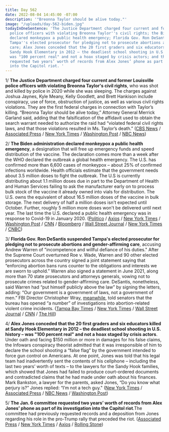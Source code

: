 ```yaml
---
title: Day 562
date: 2022-08-04 14:45:00 -07:00
description: '"Breonna Taylor should be alive today."'
image: "/uploads/day-562-biden.jpg"
todayInOneSentence: 'The Justice Department charged four current and former Louisville
  police officers with violating Breonna Taylor''s civil rights; the Biden administration
  declared monkeypox a public health emergency; Florida Gov. Ron DeSantis suspended
  Tampa''s elected prosecutor for pledging not to prosecute abortions and gender-affirming
  care; Alex Jones conceded that the 20 first graders and six educators killed at
  Sandy Hook Elementary in 2012 – the deadliest school shooting in U.S. history –
  was "100 percent real" and not a hoax staged by crisis actors; and the Jan. 6 committee
  requested two years’ worth of records from Alex Jones’ phone as part of its investigation
  into the Capitol riot. '
---
```


1/ **The Justice Department charged four current and former Louisville police officers with violating Breonna Taylor's civil rights**, who was shot and killed by police in 2020 while she was sleeping. The charges against Joshua Jaynes, Kyle Meany, Kelly Goodlett, and Brett Hankison include conspiracy, use of force, obstruction of justice, as well as various civil rights violations. They are the first federal charges in connection with Taylor’s killing. “Breonna Taylor should be alive today,” Attorney General Merrick Garland said, adding that the falsification of the affidavit used to obtain the search warrant needed to authorize the raid had “violated federal civil rights laws, and that those violations resulted in Ms. Taylor’s death.” ([CBS News](https://www.cbsnews.com/news/breonna-taylor-4-louisville-police-officers-charged-justice-department/) / [Associated Press](https://apnews.com/article/breonna-taylor-louisville-civil-rights-violations-merrick-garland-b137cccd940652c20e1294363cb01b72) / [New York Times](https://www.nytimes.com/2022/08/04/us/breonna-taylor-officers-charged.html) / [Washington Post](https://www.washingtonpost.com/national-security/2022/08/04/breonna-taylor-federal-charges-fbi-garland/) / [NBC News](https://www.nbcnews.com/news/us-news/breonna-taylor-4-former-officers-federally-charged-civil-rights-violat-rcna41521))

2/ **The Biden administration declared monkeypox a public health emergency**, a designation that will free up emergency funds and speed distribution of the vaccine. The declaration comes more than a week after the WHO declared the outbreak a global health emergency. The U.S. has confirmed more than 6,600 cases of monkeypox – about 25% of confirmed infections worldwide. Health officials estimate that the government needs about 3.5 million doses to fight the outbreak. The U.S is currently distributing about 1.1 million doses due in part to the Department of Health and Human Services failing to ask the manufacturer early on to process bulk stock of the vaccine it already owned into vials for distribution. The U.S. owns the equivalent of about 16.5 million doses of the vaccine in bulk storage. The next delivery of half a million doses isn't expected until October. Further, roughly 5 million more doses won't be delivered until next year. The last time the U.S. declared a public health emergency was in response to Covid-19 in January 2020. ([Politico](https://www.politico.com/news/2022/08/04/biden-administration-plans-public-health-monkeypox-00049831) / [Axios](https://www.axios.com/2022/08/04/monkeypox-public-health-emergency-us) / [New York Times](https://www.nytimes.com/2022/08/03/us/politics/monkeypox-vaccine-doses-us.html) / [Washington Post](https://www.washingtonpost.com/health/2022/08/04/monkeypox-public-health-emergency-united-states-becerra/) / [CNN](https://www.cnn.com/2022/08/04/politics/monkeypox-public-health-emergency/index.html) / [Bloomberg](https://www.bloomberg.com/news/articles/2022-08-04/us-declares-public-health-emergency-on-monkeypox-to-access-funds?srnd=politics-vp&sref=MIBMEEoj) / [Wall Street Journal](https://www.wsj.com/articles/biden-officials-declare-monkeypox-a-public-health-emergency-11659637081?mod=hp_lead_pos4) / [New York Times](https://www.nytimes.com/2022/08/04/health/monkeypox-emergency-us.html) / [CNBC](https://www.cnbc.com/2022/08/04/biden-administration-will-declare-monkeypox-outbreak-a-public-health-emergency-in-the-us.html))

3/ **Florida Gov. Ron DeSantis suspended Tampa's elected prosecutor for pledging not to prosecute abortions and gender-affirming care**, accusing Andrew Warren of "incompetence and willful defiance of his duties." After the Supreme Court overturned Roe v. Wade, Warren and 90 other elected prosecutors across the country signed a joint statement saying that “enforcing abortion bans runs counter to the obligations and interests we are sworn to uphold.” Warren also signed a statement in June 2021, along more than 70 state prosecutors and attorneys generals, vowing not to prosecute crimes related to gender-affirming care. DeSantis, nonetheless, said Warren had “put himself publicly above the law” by signing the letters, adding: “Our government is a government of laws, not a government of men.” FBI Director Christopher Wray, [meanwhile](https://www.politico.com/news/2022/08/04/fbi-abortion-related-violence-investigations-00049848), told senators that the bureau has opened “a number” of investigations into abortion-related violent crime incidents. ([Tampa Bay Times](https://www.tampabay.com/news/florida-politics/2022/08/04/desantis-suspends-hillsborough-county-state-attorney-andrew-warren/) / [New York Times](https://www.nytimes.com/2022/08/04/us/desantis-tampa-prosecutor-abortion.html) / [Wall Street Journal](https://www.wsj.com/articles/florida-ron-desantis-suspends-prosecutor-andrew-warren-abortion-gender-transition-cases-11659629739?mod=lead_feature_below_a_pos1) / [CNN](https://www.cnn.com/2022/08/04/politics/desantis-suspends-prosecutor/index.html) / [The Hill](https://thehill.com/homenews/state-watch/3587811-desantis-suspends-state-attorney-for-refusing-to-enforce-laws-on-abortion-transgender-surgery/))

4/ **Alex Jones conceded that the 20 first graders and six educators killed at Sandy Hook Elementary in 2012 – the deadliest school shooting in U.S. history – was "100 percent real" and not a hoax staged by crisis actors**. Under oath and facing $150 million or more in damages for his false claims, the Infowars conspiracy theorist admitted that it was irresponsible of him to declare the school shooting a “false flag” by the government intended to force gun control on Americans. At one point, Jones was told that his legal team had inadvertently sent the contents of his cellphone – including the last two years’ worth of texts – to the lawyers for the Sandy Hook families, which showed that Jones had failed to produce court-ordered documents and contradicted claims that he had made under oath about his finances. Mark Bankston, a lawyer for the parents, asked Jones, “Do you know what perjury is?” Jones replied: “I’m not a tech guy." ([New York Times](https://www.nytimes.com/2022/08/03/us/politics/alex-jones-trial-sandy-hook.html) / [Associated Press](https://apnews.com/article/health-us-news-shootings-texas-lawsuits-d029d6736d2ce6755c9e89e7cf9f27af) / [NBC News](https://www.nbcnews.com/news/us-news/alex-jones-lawyers-accidentally-leak-years-emails-infowars-financial-d-rcna41378) / [Washington Post](https://www.washingtonpost.com/nation/2022/08/03/alex-jones-sandy-hook-phone/))

5/ **The Jan. 6 committee requested two years’ worth of records from Alex Jones’ phone as part of its investigation into the Capitol riot**.The committee had previously requested records and a deposition from Jones regarding his role in the pro-Trump rally that preceded the riot. ([Associated Press](https://apnews.com/article/shootings-austin-texas-lawsuits-75d521210f350d3e7c36c1a5aa6213dd) / [New York Times](https://www.nytimes.com/2022/08/04/us/politics/alex-jones-texts-jan-6-committee.html) / [Axios](https://www.axios.com/2022/08/04/jan6-committee-alex-jones-phone-records) / [Rolling Stone](https://www.rollingstone.com/politics/politics-news/alex-jones-cell-phone-jan6-committee-subpoeana-1392270/))